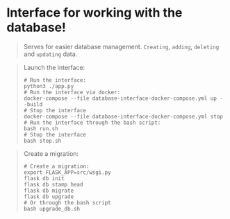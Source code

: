 Interface for working with the database!
================

> Serves for easier database management. `Creating`, `adding`, `deleting` and `updating` data.

> Launch the interface: 
> ```shell
> # Run the interface:
> python3 ./app.py 
> # Run the interface via docker:
> docker-compose --file database-interface-docker-compose.yml up --build
> # Stop the interface
> docker-compose --file database-interface-docker-compose.yml stop
> # Run the interface through the bash script:
> bash run.sh
> # Stop the interface
> bash stop.sh
> ```

> Create a migration: 
> ``` shell
> # Create a migration: 
> export FLASK_APP=src/wsgi.py
> flask db init
> flask db stamp head
> flask db migrate
> flask db upgrade
> # Or through the bash script
> bash upgrade_db.sh
> ```